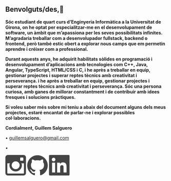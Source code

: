 ## Benvolguts/des,👋
<p>
  <b>
Sóc estudiant de quart curs d’Enginyeria Informàtica a la Universitat de Girona, on he optat per especialitzar-me en el desenvolupament de software, un àmbit que m’apassiona per les seves possibilitats infinites. M’agradaria treballar com a desenvolupador fullstack, backend o frontend, però també estic obert a explorar nous camps que em permetin aprendre i créixer com a professional.

Durant aquests anys, he adquirit habilitats sòlides en programació i desenvolupament d’aplicacions amb tecnologies com C++, Java, Angular, TypeScript, HTML/CSS i C, i he après a treballar en equip, gestionar projectes i superar reptes tècnics amb creativitat i perseverança. i he après a treballar en equip, gestionar projectes i superar reptes tècnics amb creativitat i perseverança. Sóc una persona curiosa, amb ganes de millorar constantment i de contribuir amb idees fresques i solucions pràctiques.

Si voleu saber més sobre mi teniu a abaix del document alguns dels meus projectes, estaré encantat de parlar-ne i explorar possibles col·laboracions.



Cordialment,
Guillem Salguero </b>


 &bull; 
      <a href="mailto:guillemsalguero@gmail.com">guillemsalguero@gmail.com</a>

 &bull;
</p>
<p>
  <a href="https://www.instagram.com/guillemsalguero/"><img loading="lazy" src="https://raw.githubusercontent.com/GuillemSalguero/GuillemSalguero/main/assert/logos/instagram.svg"></a>
  <a href="https://github.com/GuillemSalguero"><img loading="lazy" src="https://raw.githubusercontent.com/GuillemSalguero/GuillemSalguero/main/assert/logos/github.svg"></a>
  <a href="https://linkedin.com/in/guillem-salguero-montes-6b7712272"><img loading="lazy" src="https://raw.githubusercontent.com/GuillemSalguero/GuillemSalguero/main/assert/logos/linkedin.svg"></a>
</p>

